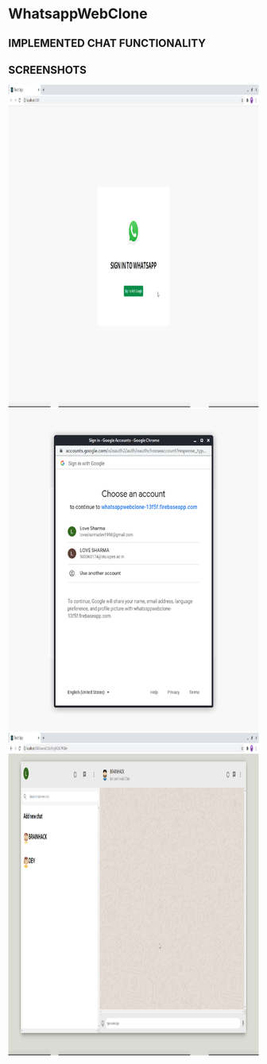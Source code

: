 # WhatsappWebClone
## IMPLEMENTED CHAT FUNCTIONALITY

## SCREENSHOTS
<img src="ScreenShots/wweb1.png" width=1050 height=650>
<img src="ScreenShots/wweb2.png" width=550 height=650>
<img src="ScreenShots/wweb3.png" width=1050 height=650>
